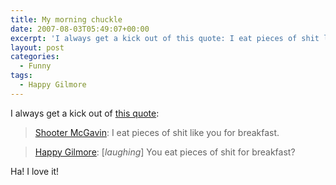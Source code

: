 ```yaml
---
title: My morning chuckle
date: 2007-08-03T05:49:07+00:00
excerpt: 'I always get a kick out of this quote: I eat pieces of shit like you for breakfast.'
layout: post
categories:
  - Funny
tags:
  - Happy Gilmore
---
```

I always get a kick out of [this quote](http://www.imdb.com/title/tt0116483/quotes):

> [Shooter McGavin](http://www.imdb.com/name/nm0001520/): I eat pieces of shit like you for breakfast.
  
> [Happy Gilmore](http://www.imdb.com/name/nm0001191/): [_laughing_] You eat pieces of shit for breakfast?

Ha! I love it!